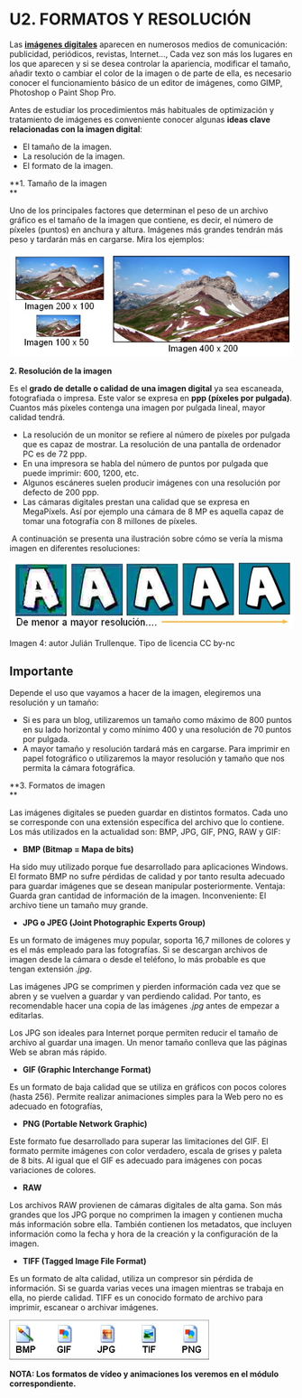 # U2. FORMATOS Y RESOLUCIÓN

Las [**imágenes digitales**](http://es.wikipedia.org/wiki/Imagen_digital) aparecen en numerosos medios de comunicación: publicidad, periódicos, revistas, Internet..., Cada vez son más los lugares en los que aparecen y si se desea controlar la apariencia, modificar el tamaño, añadir texto o cambiar el color de la imagen o de parte de ella, es necesario conocer el funcionamiento básico de un editor de imágenes, como GIMP, Photoshop o Paint Shop Pro.

Antes de estudiar los procedimientos más habituales de optimización y tratamiento de imágenes es conveniente conocer algunas **ideas clave relacionadas con la imagen digital**: 

*   El tamaño de la imagen.
*   La resolución de la imagen.
*   El formato de la imagen.

**1\. Tamaño de la imagen  
**

Uno de los principales factores que determinan el peso de un archivo gráfico es el tamaño de la imagen que contiene, es decir, el número de píxeles (puntos) en anchura y altura. Imágenes más grandes tendrán más peso y tardarán más en cargarse. Mira los ejemplos:


![Imagen 3: autor Julián Trullenque. Tipo de licencia CC by-nc](img/tamano.jpg)




**2\. Resolución de la imagen**

Es el **grado de detalle o calidad de una imagen digital** ya sea escaneada, fotografiada o impresa. Este valor se expresa en **ppp (píxeles por pulgada)**. Cuantos más píxeles contenga una imagen por pulgada lineal, mayor calidad tendrá.

*   La resolución de un monitor se refiere al número de píxeles por pulgada que es capaz de mostrar. La resolución de una pantalla de ordenador PC es de 72 ppp.
*   En una impresora se habla del número de puntos por pulgada que puede imprimir: 600, 1200, etc.
*   Algunos escáneres suelen producir imágenes con una resolución por defecto de 200 ppp.
*   Las cámaras digitales prestan una calidad que se expresa en MegaPíxels. Así por ejemplo una cámara de 8 MP es aquella capaz de tomar una fotografía con 8 millones de píxeles. 

 A continuación se presenta una ilustración sobre cómo se vería la misma imagen en diferentes resoluciones:


![](img/a.jpg)


Imagen 4: autor Julián Trullenque. Tipo de licencia CC by-nc

## Importante

Depende el uso que vayamos a hacer de la imagen, elegiremos una resolución y un tamaño:

*   Si es para un blog, utilizaremos un tamaño como máximo de 800 puntos en su lado horizontal y como mínimo 400 y una resolución de 70 puntos por pulgada.
*   A mayor tamaño y resolución tardará más en cargarse. Para imprimir en papel fotográfico o utilizaremos la mayor resolución y tamaño que nos permita la cámara fotográfica.

**3\. Formatos de imagen  
**

Las imágenes digitales se pueden guardar en distintos formatos. Cada uno se corresponde con una extensión específica del archivo que lo contiene. Los más utilizados en la actualidad son: BMP, JPG, GIF, PNG, RAW y GIF:

*   **BMP (Bitmap = Mapa de bits)**

Ha sido muy utilizado porque fue desarrollado para aplicaciones Windows. El formato BMP no sufre pérdidas de calidad y por tanto resulta adecuado para guardar imágenes que se desean manipular posteriormente. Ventaja: Guarda gran cantidad de información de la imagen. Inconveniente: El archivo tiene un tamaño muy grande.

*   **JPG o JPEG (Joint Photographic Experts Group)**

Es un formato de imágenes muy popular, soporta 16,7 millones de colores y es el más empleado para las fotografías. Si se descargan archivos de imagen desde la cámara o desde el teléfono, lo más probable es que tengan extensión _.jpg_.

Las imágenes JPG se comprimen y pierden información cada vez que se abren y se vuelven a guardar y van perdiendo calidad. Por tanto, es recomendable hacer una copia de las imágenes _.jpg_ antes de empezar a editarlas.

Los JPG son ideales para Internet porque permiten reducir el tamaño de archivo al guardar una imagen. Un menor tamaño conlleva que las páginas Web se abran más rápido.

*   **GIF (Graphic Interchange Format)**

Es un formato de baja calidad que se utiliza en gráficos con pocos colores (hasta 256). Permite realizar animaciones simples para la Web pero no es adecuado en fotografías,

*   **PNG (Portable Network Graphic)**

Este formato fue desarrollado para superar las limitaciones del GIF. El formato permite imágenes con color verdadero, escala de grises y paleta de 8 bits. Al igual que el GIF es adecuado para imágenes con pocas variaciones de colores.

*   **RAW**

Los archivos RAW provienen de cámaras digitales de alta gama. Son más grandes que los JPG porque no comprimen la imagen y contienen mucha más información sobre ella. También contienen los metadatos, que incluyen información como la fecha y hora de la creación y la configuración de la imagen.

*   **TIFF (Tagged Image File Format)**

Es un formato de alta calidad, utiliza un compresor sin pérdida de información. Si se guarda varias veces una imagen mientras se trabaja en ella, no pierde calidad. TIFF es un conocido formato de archivo para imprimir, escanear o archivar imágenes.


![Imagen 5: autor Julián Trullenque. Tipo de licencia CC by-nc](img/formatos.jpg)




**NOTA: Los formatos de vídeo y animaciones los veremos en el módulo correspondiente.**

